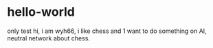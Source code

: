 # hello-world
only test
hi, i am wyh66, i like chess and 1 want to do something on AI, neutral network about chess.
